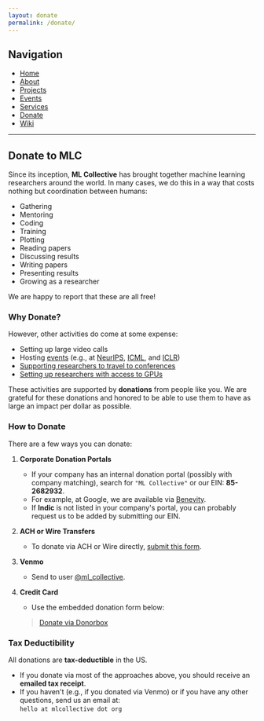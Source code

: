 ```yaml
---
layout: donate
permalink: /donate/
---
```


## Navigation

- [Home](index.html#home)
- [About](about.html#about)
- [Projects](projects.html#projects)
- [Events](events.html#events)
- [Services](services.html#services)
- [Donate](donate.html#donate)
- [Wiki](wiki.html#wiki)

---

## Donate to MLC

Since its inception, **ML Collective** has brought together machine learning researchers around the world. In many cases, we do this in a way that costs nothing but coordination between humans:  

- Gathering  
- Mentoring  
- Coding  
- Training  
- Plotting  
- Reading papers  
- Discussing results  
- Writing papers  
- Presenting results  
- Growing as a researcher  

We are happy to report that these are all free!

### Why Donate?

However, other activities do come at some expense:  

- Setting up large video calls  
- Hosting [events](https://mlcollective.org/events/#social) (e.g., at [NeurIPS](https://mlcollective.org/neurips-2020-open-collab-social/), [ICML](https://mlcollective.org/events/icml-2021-open-collab-social/), and [ICLR](https://mlcollective.org/events/iclr-2024-social/))  
- [Supporting researchers to travel to conferences](https://donorbox.org/mlc-support-deep-learning-indaba)  
- [Setting up researchers with access to GPUs](https://mlcollective.org/wiki/ask-mlc-compute-assistance/)  

These activities are supported by **donations** from people like you. We are grateful for these donations and honored to be able to use them to have as large an impact per dollar as possible.

### How to Donate

There are a few ways you can donate:

1. **Corporate Donation Portals**  
   - If your company has an internal donation portal (possibly with company matching), search for `"ML Collective"` or our EIN: **85-2682932**.  
   - For example, at Google, we are available via [Benevity](https://google.benevity.org).  
   - If **Indic** is not listed in your company's portal, you can probably request us to be added by submitting our EIN.  

2. **ACH or Wire Transfers**  
   - To donate via ACH or Wire directly, [submit this form](https://forms.gle/WABB2Q3683Ut4zZD8).  

3. **Venmo**  
   - Send to user [@ml_collective](https://venmo.com/code?user_id=3450740907443332531).  

4. **Credit Card**  
   - Use the embedded donation form below:  

   > [Donate via Donorbox](https://donorbox.org/embed/support-mlc-1?language=en)

### Tax Deductibility

All donations are **tax-deductible** in the US.  

- If you donate via most of the approaches above, you should receive an **emailed tax receipt**.  
- If you haven't (e.g., if you donated via Venmo) or if you have any other questions, send us an email at:  
  `hello at mlcollective dot org`
